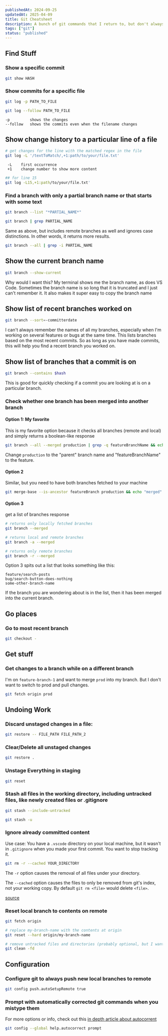 ```yaml
---
publishedAt: 2024-09-25
updatedAt: 2025-04-09
title: Git Cheatsheet
description: A bunch of git commands that I return to, but don't always remember
tags: ["git"]
status: "published"
---
```


## Find Stuff

### Show a specific commit

```sh
git show HASH
```

### Show commits for a specific file

```sh
git log -p PATH_TO_FILE
```

```sh
git log --follow PATH_TO_FILE
```

```
-p         shows the changes
--follow   shows the commits even when the filename changes
```

## Show change history to a particular line of a file

```sh
# get changes for the line with the matched regex in the file
git log -L '/textToMatch/,+1:path/to/your/file.txt'
```

```
 -L    first occurrence
 +1    change number to show more content
```

```sh
## for line 15
git log -L15,+1:path/to/your/file.txt'
```

### Find a branch with only a partial branch name or that starts with some text

```sh
git branch --list "*PARTIAL_NAME*"
```

```sh
git branch | grep PARTIAL_NAME
```

Same as above, but includes remote branches as well and ignores case distinctions. In other words, it returns more results.

```sh
git branch --all | grep -i PARTIAL_NAME
```

## Show the current branch name

```sh
git branch --show-current
```

Why would I want this? My terminal shows me the branch name, as does VS Code.
Sometimes the branch name is so long that it is truncated and I just can't remember it. It also makes it super easy to copy the branch name

## Show list of recent branches worked on

```sh
git branch --sort=-committerdate
```

I can't always remember the names of all my branches, especially when I'm working on several features or bugs at the same time. This lists branches based on the most recent commits. So as long as you have made commits, this will help you find a recent branch you worked on.

## Show list of branches that a commit is on
```sh
git branch --contains $hash
```

This is good for quickly checking if a commit you are looking at is on a particular branch. 

### Check whether one branch has been merged into another branch

#### Option 1: My favorite

This is my favorite option because it checks all branches (remote and local) and simply returns a boolean-like response

```sh
git branch --all --merged production | grep -q featureBranchName && echo "MERGED" || echo "NOT MERGED"
```

Change `production` to the "parent" branch name and "featureBranchName" to the feature.

#### Option 2

Similar, but you need to have both branches fetched to your machine

```sh
git merge-base --is-ancestor featureBranch production && echo "merged" || echo "not merged"
```

#### Option 3

get a list of branches response

```sh
# returns only locally fetched branches
git branch --merged

# returns local and remote branches
git branch -a --merged

# returns only remote branches
git branch -r --merged
```

Option 3 spits out a list that looks something like this:

```
feature/search-posts
bug/search-button-does-nothing
some-other-branch-name
```

If the branch you are wondering about is in the list, then it has been merged into the current branch.

## Go places

### Go to most recent branch

```sh
git checkout -
```

## Get stuff

### Get changes to a branch while on a different branch
I'm on `feature-branch-1` and want to merge `prod` into my branch. But I don't want to switch to prod and pull changes.

```sh
git fetch origin prod
```

## Undoing Work

### Discard unstaged changes in a file:

```sh
git restore -- FILE_PATH FILE_PATH_2
```

### Clear/Delete all unstaged changes

```sh
git restore .
```

### Unstage Everything in staging

```sh
git reset
```

### Stash all files in the working directory, including untracked files, like newly created files or .gitignore

```sh
git stash --include-untracked
```

```sh
git stash -u
```

### Ignore already committed content

Use case: You have a `.vscode` directory on your local machine, but it wasn't in `.gitignore` when you made your first commit. You want to stop tracking it.

```sh
git rm -r --cached YOUR_DIRECTORY
```

The `-r` option causes the removal of all files under your directory.

The `--cached` option causes the files to only be removed from git's index, not your working copy. By default `git rm <file>` would delete `<file>`.

[source](https://stackoverflow.com/a/1330097/9301652)

### Reset local branch to contents on remote

```sh
git fetch origin

# replace my-branch-name with the contents at origin
git reset --hard origin/my-branch-name

# remove untracked files and directories (probably optional, but I wanted to be completely reset)
git clean -fd
```

## Configuration

### Configure git to always push new local branches to remote

```sh
git config push.autoSetupRemote true
```

### Prompt with automatically corrected git commands when you mistype them

For more options or info, check out this [in depth article about autocorrent](https://blog.gitbutler.com/why-is-git-autocorrect-too-fast-for-formula-one-drivers/)

```sh
git config --global help.autocorrect prompt
```
